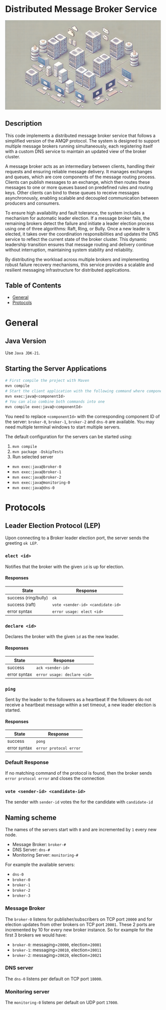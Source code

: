 # Distributed Message Broker Service

![header](header.webp)

## Description
This code implements a distributed message broker service that follows a simplified version of the AMQP protocol. The system is designed to support multiple message brokers running simultaneously, each registering itself with a custom DNS service to maintain an updated view of the broker cluster.

A message broker acts as an intermediary between clients, handling their requests and ensuring reliable message delivery. It manages exchanges and queues, which are core components of the message routing process. Clients can publish messages to an exchange, which then routes these messages to one or more queues based on predefined rules and routing keys. Other clients can bind to these queues to receive messages asynchronously, enabling scalable and decoupled communication between producers and consumers.

To ensure high availability and fault tolerance, the system includes a mechanism for automatic leader election. If a message broker fails, the remaining brokers detect the failure and initiate a leader election process using one of three algorithms: Raft, Ring, or Bully. Once a new leader is elected, it takes over the coordination responsibilities and updates the DNS service to reflect the current state of the broker cluster. This dynamic leadership transition ensures that message routing and delivery continue without interruption, maintaining system stability and reliability.

By distributing the workload across multiple brokers and implementing robust failure recovery mechanisms, this service provides a scalable and resilient messaging infrastructure for distributed applications.


## Table of Contents
- [General](#General)
- [Protocols](#Protocols)


# General

## Java Version
Use `Java JDK-21`. 

## Starting the Server Applications

```bash
# First compile the project with Maven
mvn compile
# Start the client application with the following command where componentId is one of client-0, client-1 or client-2.
mvn exec:java@<componentId>
# You can also combine both commands into one
mvn compile exec:java@<componentId>
```

You need to replace `<componentId>` with the corresponding component ID of the server: `broker-0`, `broker-1`,
`broker-2` and `dns-0` are available.
You may need multiple terminal windows to start multiple servers.

The default configuration for the servers can be started using:

1. `mvn compile`
2. `mvn package -DskipTests`
3. Run selected server
- `mvn exec:java@broker-0`
- `mvn exec:java@broker-1`
- `mvn exec:java@broker-2`
- `mvn exec:java@monitoring-0`
- `mvn exec:java@dns-0`


# Protocols

## Leader Election Protocol (LEP)
Upon connecting to a Broker leader election port, the server sends the greeting `ok LEP`.

### `elect <id>`
Notifies that the broker with the given `id` is up for election.
#### Responses
| State                | Response                          |
|----------------------|-----------------------------------|
| success (ring/bully) | `ok`                              |
| success (raft)       | `vote <sender-id> <candidate-id>` |
| error syntax         | `error usage: elect <id>`         |

### `declare <id>`
Declares the broker with the given `ìd` as the new leader.
#### Responses
| State        | Response                    |
|--------------|-----------------------------|
| success      | `ack <sender-id>`           |
| error syntax | `error usage: declare <id>` |

### `ping`
Sent by the leader to the followers as a heartbeat If the followers do not receive
a heartbeat message within a set timeout, a new leader election is started.
#### Responses
| State        | Response               |
|--------------|------------------------|
| success      | `pong`                 |
| error syntax | `error protocol error` |

### Default Response
If no matching command of the protocol is found, then the broker sends `error protocol error` and closes the connection

### `vote <sender-id> <candidate-id>`
The sender with `sender-id` votes the for the candidate with `candidate-id`

## Naming scheme
The names of the servers start with `0` and are incremented by `1` every new node.

- Message Broker: `broker-#`
- DNS Server: `dns-#`
- Monitoring Server: `monitoring-#`

For example the available servers:
- `dns-0`
- `broker-0`
- `broker-1`
- `broker-2`
- `broker-3`

### Message Broker
The `broker-0` listens for publisher/subscribers on TCP port `20000` and for election updates from other brokers on
TCP port `20001`. These 2 ports are incremented by 10 for every new broker instance. So for example for the first 3
brokers we would have:

- `broker-0`: messaging=`20000`, election=`20001`
- `broker-1`: messaging=`20010`, election=`20011`
- `broker-2`: messaging=`20020`, election=`20021`

### DNS server
The `dns-0` listens per default on TCP port `18000`.

### Monitoring server
The `monitoring-0` listens per default on UDP port `17000`.

